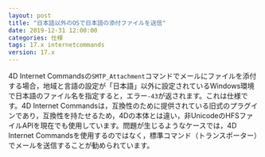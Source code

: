```yaml
---
layout: post
title: "日本語以外のOSで日本語の添付ファイルを送信"
date: 2019-12-31 12:00:00
categories: 仕様 
tags: 17.x internetcommands
version: 17.x
---
```


4D Internet Commandsの``SMTP_Attachment``コマンドでメールにファイルを添付する場合，地域と言語の設定が「日本語」以外に設定されているWindows環境で日本語のファイル名を指定すると，エラー``-43``が返されます。これは仕様です。4D Internet Commandsは，互換性のために提供されている旧式のプラグインであり，互換性を持たせるため，4Dの本体とは違い，非UnicodeのHFSファイルAPIを現在でも使用しています。問題が生じるようなケースでは，4D Internet Commandsを使用するのではなく，標準コマンド（トランスポーター）でメールを送信することが勧められています。
